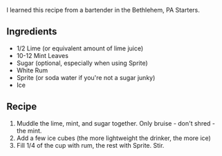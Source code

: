 I learned this recipe from a bartender in the Bethlehem, PA Starters.

Ingredients
-----------
* 1/2 Lime (or equivalent amount of lime juice)
* 10-12 Mint Leaves
* Sugar (optional, especially when using Sprite)
* White Rum
* Sprite (or soda water if you're not a sugar junky)
* Ice

Recipe
------
1. Muddle the lime, mint, and sugar together. Only bruise - don't shred - the
   mint.
2. Add a few ice cubes (the more lightweight the drinker, the more ice)
3. Fill 1/4 of the cup with rum, the rest with Sprite. Stir.
